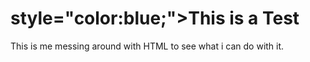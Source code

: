 <!Doctype html>
<html>
  <title>README.md</title>
  <h1> style="color:blue;">This is a Test</h1>
  <p>This is me messing around with HTML to see what i can do with it.</p>
 
 </html>
